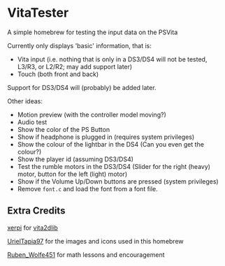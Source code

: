 # VitaTester

A simple homebrew for testing the input data on the PSVita

Currently only displays 'basic' information, that is:
- Vita input (i.e. nothing that is only in a DS3/DS4 will not be tested, L3/R3, or L2/R2; may add support later)
- Touch (both front and back)

Support for DS3/DS4 will (probably) be added later.

Other ideas:
- Motion preview (with the controller model moving?)
- Audio test
- Show the color of the PS Button
- Show if headphone is plugged in (requires system privileges)
- Show the colour of the lightbar in the DS4 (Can you even get the colour?)
- Show the player id (assuming DS3/DS4)
- Test the rumble motors in the DS3/DS4 (Slider for the right (heavy) motor, button for the left (light) motor)
- Show if the Volume Up/Down buttons are pressed (system privileges)
- Remove `font.c` and load the font from a font file.

## Extra Credits

[xerpi](https://github.com/xerpi) for [vita2dlib](https://github.com/xerpi/vita2dlib)

[UrielTapia97](https://twitter.com/UrielTapia97) for the images and icons used in this homebrew

[Ruben_Wolfe451](https://twitter.com/Ruben_Wolfe451) for math lessons and encouragement
